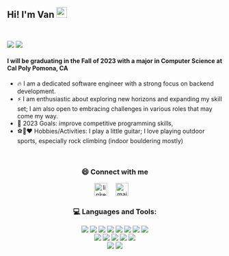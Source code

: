 ## Hi! I'm Van <img src="https://media.giphy.com/media/hvRJCLFzcasrR4ia7z/giphy.gif" width="25px">

<br>

[![](https://img.shields.io/badge/LinkedIn-VanHuynh-blue)](https://www.linkedin.com/in/vanthuynh/)
[![](https://img.shields.io/badge/Email-vanthuynh0@gmail.com-red)](mailto:vanthuynh0@gmail.com)

#### I will be graduating in the Fall of 2023 with a major in Computer Science at Cal Poly Pomona, CA

- 🔥 I am a dedicated software engineer with a strong focus on backend development.
- ⚡ I am enthusiastic about exploring new horizons and expanding my skill set; I am also open to embracing challenges in various roles that may come my way.
- 🎯 2023 Goals: improve competitive programming skills, 
- ⚽🎸❤️ Hobbies/Activities: I play a little guitar; I love playing outdoor sports, especially rock climbing (indoor bouldering mostly)

<br />
<h3 align="center">  😄 Connect with me</h3>

<p align="center">
<a href="https://www.linkedin.com/in/vanthuynh/"><img src="https://www.vectorlogo.zone/logos/linkedin/linkedin-icon.svg" width="30px" alt="linkedin"></a>
&nbsp; &nbsp;
<a href="mailto:vanthuynh0@gmail.com"><img src="https://www.vectorlogo.zone/logos/gmail/gmail-icon.svg" width="30px" alt="mail"></a>
&nbsp; &nbsp;

<!-- github stats modal -->
<!-- <p align="center">
  <a href="https://github.com/vanthuynh"><img src="https://github-readme-stats.vercel.app/api?username=vanthuynh&hide_border=true&show_icons=true" alt="vanthuynh's github stats"></a>
</p> -->
<br />
<h3 align="center">  💻 Languages and Tools:</h3>

<p align="center">
<img src="https://img.shields.io/badge/C++-%2300599C.svg?style=flat-square&logo=c%2B%2B&logoColor=white"/>
<img src="https://img.shields.io/badge/Java-%23ED8B00.svg?style=flat-square&logo=java&logoColor=white"/>
<img src="https://img.shields.io/badge/Python-3670A0?style=flat-square&logo=python&logoColor=ffdd54"/>
<img src="https://img.shields.io/badge/HTML5%20-282C34.svg?&style=flat-square&logo=html5&logoColor=red"/>
 <img src="https://img.shields.io/badge/CSS3%20-282C34.svg?&style=flat-square&logo=css3&logoColor=blue"/>
 <img src="https://img.shields.io/badge/Javascript%20-%23323330.svg?&style=flat-square&logo=javascript&logoColor=%23F7DF1E"/>
 <img src="https://img.shields.io/badge/MySQL%20-1C1E24.svg?style=flat-square&logo=mysql&logoColor=white"/>
<img src="https://img.shields.io/badge/MongoDB-%234ea94b.svg?style=flat-square&logo=mongodb&logoColor=white"/><br>
 <img src="https://img.shields.io/badge/React-282C34.svg?style=flat-square&logo=react&logoColor=%2361DAFB"/>
 <img src="https://img.shields.io/badge/Redux-%23593d88.svg?style=flat-square&logo=redux&logoColor=white"/>
 <img src="https://img.shields.io/badge/tailwindcss-%2338B2AC.svg?style=flat-square&logo=tailwind-css&logoColor=white"/>
 <img src="https://img.shields.io/badge/Node.js%20-%2343853D.svg?&style=flat-square&logo=node.js&logoColor=white"/>
 <img src="https://img.shields.io/badge/Git%20-%23323330.svg?&style=flat-square&logo=git&logoColor=red"/> <br>
 <img src="https://img.shields.io/badge/Firebase-%23039BE5.svg?style=flat-square&logo=firebase"/>
 <img src="https://img.shields.io/badge/Flask-%23000.svg?style=flat-square&logo=flask&logoColor=white"/>
